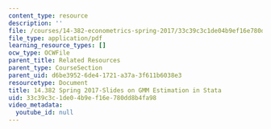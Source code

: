 ```yaml
---
content_type: resource
description: ''
file: /courses/14-382-econometrics-spring-2017/33c39c3c1de04b9ef16e780dd8b4fa98_MIT14_382S17_GMMslides.pdf
file_type: application/pdf
learning_resource_types: []
ocw_type: OCWFile
parent_title: Related Resources
parent_type: CourseSection
parent_uid: d6be3952-6de4-1721-a37a-3f611b6038e3
resourcetype: Document
title: 14.382 Spring 2017-Slides on GMM Estimation in Stata
uid: 33c39c3c-1de0-4b9e-f16e-780dd8b4fa98
video_metadata:
  youtube_id: null
---
```

